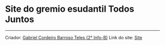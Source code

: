 # Site do gremio esudantil **Todos Juntos**
***
Criador: [Gabriel Cordeiro Barroso Teles (2° Info-B)](https://github.com/GabrielCordeiroBarrosoTeles)
Link do site: [Site](https://todosjuntosjaa.github.io/site/index.html)


 
